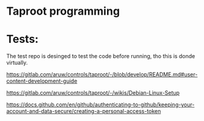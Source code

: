 # Taproot programming

# Tests:
The test repo is desinged to test the code before running, tho this is donde virtually. 


https://gitlab.com/aruw/controls/taproot/-/blob/develop/README.md#user-content-development-guide

https://gitlab.com/aruw/controls/taproot/-/wikis/Debian-Linux-Setup




https://docs.github.com/en/github/authenticating-to-github/keeping-your-account-and-data-secure/creating-a-personal-access-token

